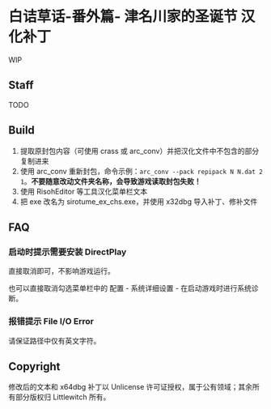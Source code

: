 # 白诘草话-番外篇- 津名川家的圣诞节 汉化补丁

WIP

## Staff

TODO

## Build

1. 提取原封包内容（可使用 crass 或 arc\_conv）并把汉化文件中不包含的部分复制进来
2. 使用 arc\_conv 重新封包，命令示例：`arc_conv --pack repipack N N.dat 2 1`。**不要随意改动文件夹名称，会导致游戏读取封包失败！**
3. 使用 RisohEditor 等工具汉化菜单栏文本
4. 把 exe 改名为 sirotume\_ex\_chs.exe，并使用 x32dbg 导入补丁、修补文件

## FAQ

### 启动时提示需要安装 DirectPlay

直接取消即可，不影响游戏运行。

也可以直接取消勾选菜单栏中的 配置 - 系统详细设置 - 在启动游戏时进行系统诊断。

### 报错提示 File I/O Error

请保证路径中仅有英文字符。

## Copyright

修改后的文本和 x64dbg 补丁以 Unlicense 许可证授权，属于公有领域；其余所有部分版权归 Littlewitch 所有。
